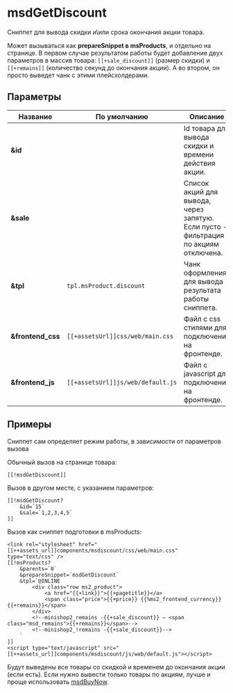 # msdGetDiscount

Сниппет для вывода скидки и\или срока окончания акции товара.

Может вызываться как **prepareSnippet в msProducts**, и отдельно на странице.
В первом случае результатом работы будет добавление двух параметров в массив товара: `[[+sale_discount]]` (размер скидки) и `[[+remains]]` (количество секунд до окончания акции).
А во втором, он просто выведет чанк с этими плейсхолдерами.

## Параметры

| Название          | По умолчанию                      | Описание                                                                             |
|-------------------|-----------------------------------|--------------------------------------------------------------------------------------|
| **&id**           |                                   | Id товара для вывода скидки и времени действия акции.                                |
| **&sale**         |                                   | Список акций для вывода, через запятую. Если пусто - фильтрация по акциям отключена. |
| **&tpl**          | `tpl.msProduct.discount`          | Чанк оформления для вывода результата работы сниппета.                               |
| **&frontend_css** | `[[+assetsUrl]]css/web/main.css`  | Файл с css стилями для подключения на фронтенде.                                     |
| **&frontend_js**  | `[[+assetsUrl]]js/web/default.js` | Файл с javascript для подключения на фронтенде.                                      |

## Примеры

Сниппет сам определяет режим работы, в зависимости от параметров вызова

Обычный вызов на странице товара:

``` modx
[[!msdGetDiscount]]
```

Вызов в другом месте, с указанием параметров:

``` modx
[[!msdGetDiscount?
    &id=`15`
    &sale=`1,2,3,4,5`
]]
```

Вызов как сниппет подготовки в msProducts:

``` modx
<link rel="stylesheet" href="[[++assets_url]]components/msdiscount/css/web/main.css" type="text/css" />
[[!msProducts?
    &parents=`0`
    &prepareSnippet=`msdGetDiscount`
    &tpl=`@INLINE
        <div class="row ms2_product">
            <a href="{{+link}}">{{+pagetitle}}</a>
            <span class="price">{{+price}} {{%ms2_frontend_currency}}{{+remains}}</span>
        </div>
        <!--minishop2_remains -{{+sale_discount}} — <span class="msd_remains">{{+remains}}</span>-->
        <!--minishop2_!remains -{{+sale_discount}}-->
    `
]]
<script type="text/javascript" src="[[++assets_url]]components/msdiscount/js/web/default.js"></script>
```

Будут выведены все товары со скидкой и временем до окончания акции (если есть). Если нужно вывести только товары по акциям, лучше и проще использовать [msdBuyNow][1].

[1]: /components/minishop2/other-addons/02_msDiscount/04_Сниппеты/01_msdBuyNow.md
